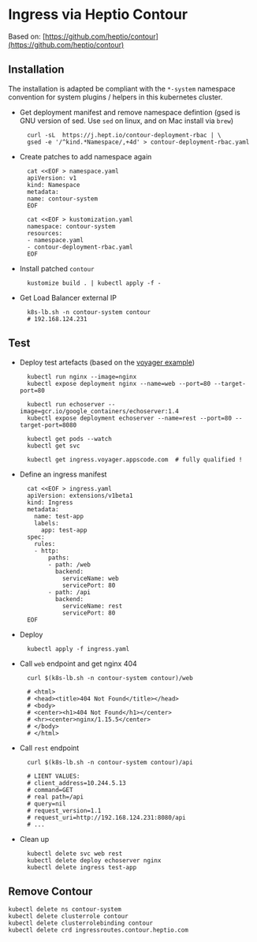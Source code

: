 # Ingress via Heptio Contour

Based on: [https://github.com/heptio/contour](https://github.com/heptio/contour)

## Installation

The installation is adapted be compliant with the `*-system` namespace convention for system plugins / helpers in this kubernetes cluster.

- Get deployment manifest and remove namespace defintion (gsed is GNU version of sed. Use `sed` on linux, and on Mac install via `brew`)

        curl -sL  https://j.hept.io/contour-deployment-rbac | \
        gsed -e '/^kind.*Namespace/,+4d' > contour-deployment-rbac.yaml

- Create patches to add namespace again

        cat <<EOF > namespace.yaml
        apiVersion: v1
        kind: Namespace
        metadata:
        name: contour-system
        EOF

        cat <<EOF > kustomization.yaml
        namespace: contour-system
        resources:
        - namespace.yaml
        - contour-deployment-rbac.yaml
        EOF

- Install patched `contour`

        kustomize build . | kubectl apply -f -

- Get Load Balancer external IP

        k8s-lb.sh -n contour-system contour
        # 192.168.124.231


## Test

- Deploy test artefacts (based on the [voyager example](https://github.com/appscode/voyager/tree/master/docs/examples/ingress/types/loadbalancer))

        kubectl run nginx --image=nginx
        kubectl expose deployment nginx --name=web --port=80 --target-port=80

        kubectl run echoserver --image=gcr.io/google_containers/echoserver:1.4
        kubectl expose deployment echoserver --name=rest --port=80 --target-port=8080

        kubectl get pods --watch
        kubectl get svc

        kubectl get ingress.voyager.appscode.com  # fully qualified !

- Define an ingress manifest

        cat <<EOF > ingress.yaml
        apiVersion: extensions/v1beta1
        kind: Ingress
        metadata:
          name: test-app
          labels:
            app: test-app
        spec:
          rules:
          - http:
              paths:
              - path: /web
                backend:
                  serviceName: web
                  servicePort: 80
              - path: /api
                backend:
                  serviceName: rest
                  servicePort: 80
        EOF

- Deploy

        kubectl apply -f ingress.yaml


- Call `web` endpoint and get nginx 404

        curl $(k8s-lb.sh -n contour-system contour)/web

        # <html>
        # <head><title>404 Not Found</title></head>
        # <body>
        # <center><h1>404 Not Found</h1></center>
        # <hr><center>nginx/1.15.5</center>
        # </body>
        # </html>

- Call `rest` endpoint

        curl $(k8s-lb.sh -n contour-system contour)/api

        # LIENT VALUES:
        # client_address=10.244.5.13
        # command=GET
        # real path=/api
        # query=nil
        # request_version=1.1
        # request_uri=http://192.168.124.231:8080/api
        # ...

- Clean up

        kubectl delete svc web rest
        kubectl delete deploy echoserver nginx
        kubectl delete ingress test-app


## Remove Contour

    kubectl delete ns contour-system
    kubectl delete clusterrole contour
    kubectl delete clusterrolebinding contour
    kubectl delete crd ingressroutes.contour.heptio.com
